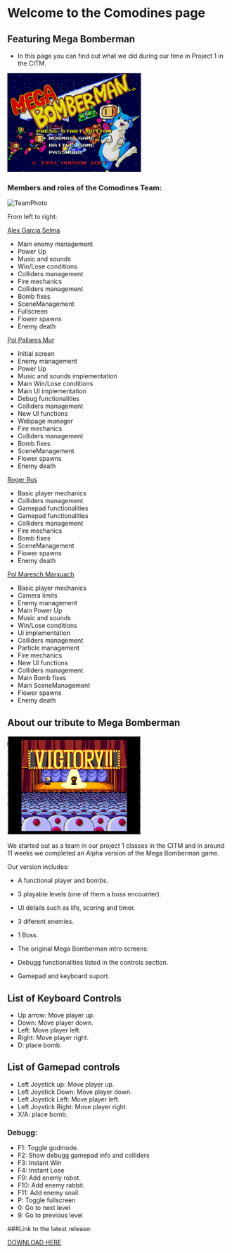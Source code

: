 # Welcome to the Comodines page

## Featuring Mega Bomberman

- In this page you can find out what we did during our time in Project 1 in the CITM.

![](wiki/Images%20Audio/Title%20Therme(2).png)

### Members and roles of the Comodines Team:


![TeamPhoto](wiki/Images/TeamPhoto/TeamPhoto.png)

From left to right:

[Alex Garcia Selma](https://github.com/MaralGS)

- Main enemy management
- Power Up
- Music and sounds
- Win/Lose conditions
- Colliders management
- Fire mechanics
- Colliders management
- Bomb fixes
- SceneManagement
- Fullscreen
- Flower spawns
- Enemy death



[Pol Pallares Mur](https://github.com/Zeta115)

- Initial screen
- Enemy management
- Power Up
- Music and sounds implementation
- Main Win/Lose conditions
- Main UI implementation
- Debug functionalities
- Colliders management
- New UI functions
- Webpage manager
- Fire mechanics
- Colliders management
- Bomb fixes
- SceneManagement
- Flower spawns
- Enemy death



[Roger Rus](https://github.com/rusroger)

- Basic player mechanics
- Colliders management
- Gamepad functionalities
- Gamepad functionalities
- Colliders management
- Fire mechanics
- Bomb fixes
- SceneManagement
- Flower spawns
- Enemy death



[Pol Maresch Marxuach](https://github.com/rayolop20)

- Basic player mechanics
- Camera limits
- Enemy management
- Main Power Up
- Music and sounds
- Win/Lose conditions
- Ui implementation
- Colliders management
- Particle management
- Fire mechanics
- New UI functions
- Colliders management
- Main Bomb fixes
- Main SceneManagement
- Flower spawns
- Enemy death



## About our tribute to Mega Bomberman

![](wiki/Images%20Audio/Battle-Victory(31).PNG)

We started out as a team in our project 1 classes in the CITM and in around 11 weeks we completed an Alpha version of the Mega Bomberman game.

Our version includes:

- A functional player and bombs.

- 3 playable levels (one of them a boss encounter).

- UI details such as life, scoring and timer.

- 3 diferent enemies.

- 1 Boss.

- The original Mega Bomberman intro screens.

- Debugg functionalities listed in the controls section.

- Gamepad and keyboard suport.


## List of Keyboard Controls

- Up arrow: Move player up.
- Down: Move player down.
- Left: Move player left.
- Right: Move player right.
- D: place bomb.

## List of Gamepad controls

- Left Joystick up: Move player up.
- Left Joystick Down: Move player down.
- Left Joystick Left: Move player left.
- Left Joystick Right: Move player right.
- X/A: place bomb.

### Debugg:

- F1: Toggle godmode.
- F2: Show debugg gamepad info and colliders
- F3: Instant Win
- F4: Instant Lose
- F9: Add enemy robot.
- F10: Add enemy rabbit.
- F11: Add enemy snail.
- P: Toggle fullscreen
- 0: Go to next level
- 9: Go to previous level


###Link to the latest release:

[DOWNLOAD HERE](https://github.com/Zeta115/Comodines/releases/tag/1.1)
